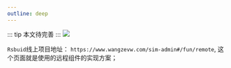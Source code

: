 ```yaml
---
outline: deep
---
```


::: tip
本文待完善
:::
![](https://www.wangzevw.com/cdn-file/images/remote_components.3rbcu4xiz3.svg)

`Rsbuid`线上项目地址： `https://www.wangzevw.com/sim-admin#/fun/remote`, 这个页面就是使用的远程组件的实现方案；

